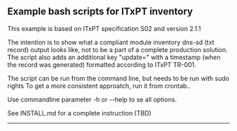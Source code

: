 **Example bash scripts for ITxPT inventory**
--------------------------------------
This example is based on ITxPT specification S02 and version 2.1.1

The intention is to show what a compliant module inventory dns-sd (txt record) output looks like, not to be a part of a complete production solution.
The script also adds an additional key "update=" with a timestamp (when the record was generated) formatted according to ITxPT TR-001.

The script can be run from the command line, but needs to be run with sudo rights
To get a more consistent approatch, run it from crontab..

Use commandline parameter -h or --help to se all options.

See INSTALL.md for a complete instruction (TBD)

--------------------------------------
